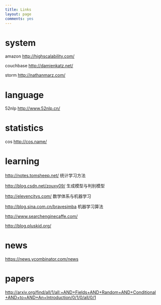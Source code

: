 ```yaml
---
title: Links
layout: page
comments: yes
---
```


system
======

amazon  http://highscalability.com/

couchbase  http://damienkatz.net/

storm  http://nathanmarz.com/

language
========

52nlp  http://www.52nlp.cn/


statistics
==========

cos  http://cos.name/



learning
========

http://notes.tomsheep.net/ 统计学习方法

http://blog.csdn.net/zouxy09/ 生成模型与判别模型

http://elevencitys.com/ 数学体系与机器学习

http://blog.sina.com.cn/bravesimba 机器学习算法 

http://www.searchenginecaffe.com/

http://blog.pluskid.org/

news
====

https://news.ycombinator.com/news



papers
======

http://arxiv.org/find/all/1/all:+AND+Fields+AND+Random+AND+Conditional+AND+to+AND+An+Introduction/0/1/0/all/0/1


